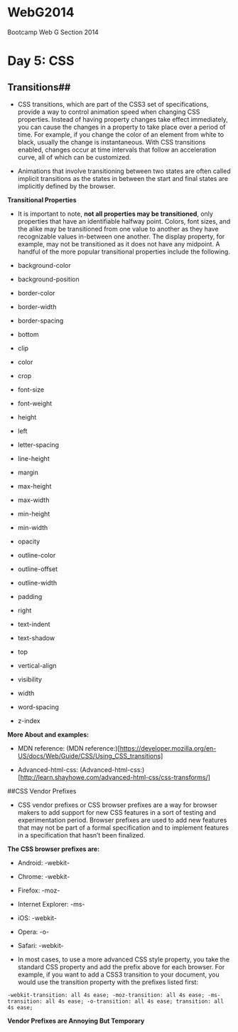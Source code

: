 WebG2014
========

Bootcamp Web G Section 2014


Day 5: CSS 
=========================

## Transitions##

- CSS transitions, which are part of the CSS3 set of specifications, provide a way to control animation speed when changing CSS properties. Instead of having property changes take effect immediately, you can cause the changes in a property to take place over a period of time. For example, if you change the color of an element from white to black, usually the change is instantaneous. With CSS transitions enabled, changes occur at time intervals that follow an acceleration curve, all of which can be customized.

- Animations that involve transitioning between two states are often called implicit transitions as the states in between the start and final states are implicitly defined by the browser.


**Transitional Properties**

- It is important to note, **not all properties may be transitioned**, only properties that have an identifiable halfway point. Colors, font sizes, and the alike may be transitioned from one value to another as they have recognizable values in-between one another. The display property, for example, may not be transitioned as it does not have any midpoint. A handful of the more popular transitional properties include the following.

- background-color 
- background-position 
- border-color 
- border-width 
- border-spacing 
- bottom 
- clip 
- color 
- crop 
- font-size 
- font-weight 
- height 
- left 
- letter-spacing 
- line-height 
- margin 
- max-height 
- max-width 
- min-height 
- min-width 
- opacity 
- outline-color 
- outline-offset 
- outline-width 
- padding 
- right 
- text-indent 
- text-shadow 
- top 
- vertical-align 
- visibility 
- width 
- word-spacing 
- z-index


**More About and examples:**
- MDN reference: (MDN reference:)[https://developer.mozilla.org/en-US/docs/Web/Guide/CSS/Using_CSS_transitions]

- Advanced-html-css: (Advanced-html-css:)[http://learn.shayhowe.com/advanced-html-css/css-transforms/]

##CSS Vendor Prefixes

- CSS vendor prefixes or CSS browser prefixes are a way for browser makers to add support for new CSS features in a sort of testing and experimentation period. Browser prefixes are used to add new features that may not be part of a formal specification and to implement features in a specification that hasn’t been finalized.

**The CSS browser prefixes are:**

- Android: -webkit-
- Chrome: -webkit-
- Firefox: -moz-
- Internet Explorer: -ms-
- iOS: -webkit-
- Opera: -o-
- Safari: -webkit-

- In most cases, to use a more advanced CSS style property, you take the standard CSS property and add the prefix above for each browser. For example, if you want to add a CSS3 transition to your document, you would use the transition property with the prefixes listed first:

`-webkit-transition: all 4s ease;
-moz-transition: all 4s ease;
-ms-transition: all 4s ease;
-o-transition: all 4s ease;
transition: all 4s ease;`

**Vendor Prefixes are Annoying But Temporary**


